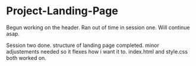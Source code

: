 # Project-Landing-Page
Begun working on the header. Ran out of time in session one. Will continue asap.

Session two done. structure of landing page completed. minor adjustements needed so it flexes how i want it to. index.html and style.css both worked on.